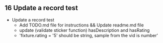 ##  16 Update a record test
* Update a record test
  * Add TODO.md file for instructions && Update readme.md file
  * update (validate sticker function) hasDescription and hasRating
  * 'fixture.rating = '5' should be string, sample from the vid is number'